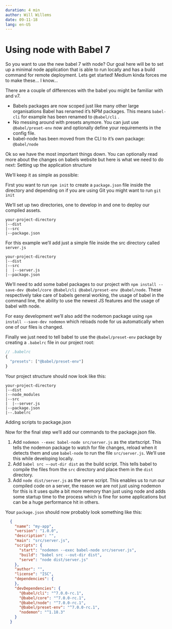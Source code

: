 ```yaml
---
duration: 4 min
author: Will Willems
date: 09-11-18
lang: en-US
---
```


# Using node with Babel 7 

So you want to use the new babel 7 with node? Our goal here will be to set up a minimal node application that is able to run locally and has a build command for remote deployment. Lets get started!
Medium kinda forces me to make these… I know…

There are a couple of differences with the babel you might be familiar with and v7.

- Babels packages are now scoped just like many other large organisations Babel has renamed it’s NPM packages. This means `babel-cli` for example has been renamed to `@babel/cli` .
- No messing around with presets anymore. You can just use `@babel/preset-env` now and optionally define your requirements in the config file.
- babel-node has been moved from the CLI to it’s own package: `@babel/node`

Ok so we have the most important things down. You can optionally read more about the changes on babels website but here is what we need to do next:
Setting up the application structure

We’ll keep it as simple as possible:

First you want to run `npm init` to create a `package.json` file inside the directory and depending on if you are using Git you might want to run `git init`

We’ll set up two directories, one to develop in and one to deploy our compiled assets.

```
your-project-directory
|--dist
|--src
|--package.json
```

For this example we’ll add just a simple file inside the src directory called `server.js`

```
your-project-directory
|--dist
|--src
|  |--server.js
|--package.json
```

We’ll need to add some babel packages to our project with `npm install --save-dev @babel/core @babel/cli @babel/preset-env @babel/node`. These respectively take care of babels general working, the usage of babel in the command line, the ability to use the newest JS features and the usage of babel with node.

For easy development we’ll also add the nodemon package using `npm install --save-dev nodemon` which reloads node for us automatically when one of our files is changed.

Finally we just need to tell babel to use the `@babel/preset-env` package by creating a `.babelrc` file in our project root:

``` js
// .babelrc
{
  "presets": ["@babel/preset-env"]
}
```

Your project structure should now look like this:

```
your-project-directory
|--dist
|--node_modules
|--src
|  |--server.js
|--package.json
|--.babelrc
```

Adding scripts to package.json

Now for the final step we’ll add our commands to the package.json file.

1. Add `nodemon --exec babel-node src/server.js` as the startscript. This tells the nodemon package to watch for file changes, reload when it detects them and use `babel-node` to run the file `src/server.js`. We’ll use this while developing locally.
2. Add `babel src —-out-dir dist` as the build script. This tells babel to compile the files from the `src` directory and place them in the `dist` directory.
3. Add `node dist/server.js` as the serve script. This enables us to run our compiled code on a server, the reason we are not just using nodemon for this is it uses quite a bit more memory than just using node and adds some startup time to the process which is fine for some applications but can be a huge performance hit in others.

Your `package.json` should now probably look something like this:

``` json
  {
    "name": "my-app",
    "version": "1.0.0",
    "description": "",
    "main": "src/server.js",
    "scripts": {
      "start": "nodemon --exec babel-node src/server.js",
      "build": "babel src --out-dir dist",
      "serve": "node dist/server.js"
    },
    "author": "",
    "license": "ISC",
    "dependencies": {
    },
    "devDependencies": {
      "@babel/cli": "^7.0.0-rc.1",
      "@babel/core": "^7.0.0-rc.1",
      "@babel/node": "^7.0.0-rc.1",
      "@babel/preset-env": "^7.0.0-rc.1",
      "nodemon": "^1.18.3"
    }
  }
```
